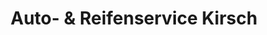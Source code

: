 ---
title: "Auto- & Reifenservice Kirsch"
url: /dorsten/auto-und-reifenservice-kirsch/
shop: Autowerkstatt
---